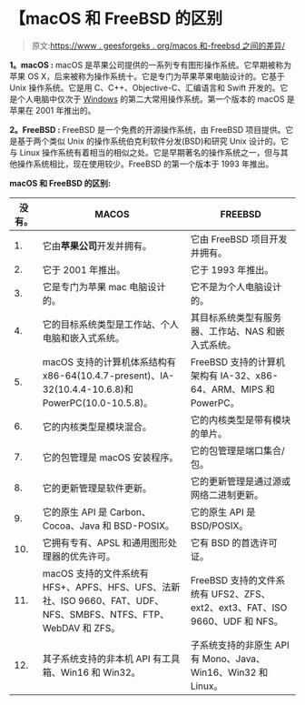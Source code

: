 # 【macOS 和 FreeBSD 的区别

> 原文:[https://www . geesforgeks . org/macos 和-freebsd 之间的差异/](https://www.geeksforgeeks.org/difference-between-macos-and-freebsd/)

**1。macOS :**
macOS 是苹果公司提供的一系列专有图形操作系统。它早期被称为苹果 OS X，后来被称为操作系统十。它是专门为苹果苹果电脑设计的。它基于 Unix 操作系统。它是用 C、C++、Objective-C、汇编语言和 Swift 开发的。它是个人电脑中仅次于 [Windows](https://www.geeksforgeeks.org/interesting-facts-about-windows/) 的第二大常用操作系统。第一个版本的 macOS 是苹果在 2001 年推出的。

**2。FreeBSD :**
FreeBSD 是一个免费的开源操作系统，由 FreeBSD 项目提供。它是基于两个类似 Unix 的操作系统伯克利软件分发(BSD)和研究 Unix 设计的。它与 Linux 操作系统有着相当的相似之处。它是早期著名的操作系统之一，但与其他操作系统相比，现在使用较少。FreeBSD 的第一个版本于 1993 年推出。

**macOS 和 FreeBSD 的区别:**

<center>

| 没有。 | MACOS | FREEBSD |
| --- | --- | --- |
| 1. | 它由**苹果公司**开发并拥有。 | 它由 FreeBSD 项目开发并拥有。 |
| 2. | 它于 2001 年推出。 | 它于 1993 年推出。 |
| 3. | 它是专门为苹果 mac 电脑设计的。 | 它不是为个人电脑设计的。 |
| 4. | 它的目标系统类型是工作站、个人电脑和嵌入式系统。 | 其目标系统类型有服务器、工作站、NAS 和嵌入式系统。 |
| 5. | macOS 支持的计算机体系结构有 x86-64(10.4.7-present)、IA-32(10.4.4-10.6.8)和 PowerPC(10.0-10.5.8)。 | FreeBSD 支持的计算机架构有 IA-32、x86-64、ARM、MIPS 和 PowerPC。 |
| 6. | 它的内核类型是模块混合。 | 它的内核类型是带有模块的单片。 |
| 7. | 它的包管理是 macOS 安装程序。 | 它的包管理是端口集合/包。 |
| 8. | 它的更新管理是软件更新。 | 它的更新管理是通过源或网络二进制更新。 |
| 9. | 它的原生 API 是 Carbon、Cocoa、Java 和 BSD-POSIX。 | 它的原生 API 是 BSD/POSIX。 |
| 10. | 它拥有专有、APSL 和通用图形处理器的优先许可。 | 它有 BSD 的首选许可证。 |
| 11. | macOS 支持的文件系统有 HFS+、APFS、HFS、UFS、法新社、ISO 9660、FAT、UDF、NFS、SMBFS、NTFS、FTP、WebDAV 和 ZFS。 | FreeBSD 支持的文件系统有 UFS2、ZFS、ext2、ext3、FAT、ISO 9660、UDF 和 NFS。 |
| 12. | 其子系统支持的非本机 API 有工具箱、Win16 和 Win32。 | 子系统支持的非原生 API 有 Mono、Java、Win16、Win32 和 Linux。 |

</center>